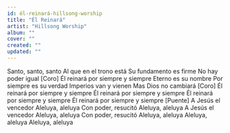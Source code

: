 ```yaml
---
id: él-reinará-hillsong-worship
title: "Él Reinará"
artist: "Hillsong Worship"
album: ""
cover: ""
created: ""
updated: ""
---
```


Santo, santo, santo
Al que en el trono está
Su fundamento es firme
No hay poder igual
[Coro]
Él reinará por siempre y siempre
Eterno es su nombre
Por siempre es su verdad
Imperios van y vienen
Mas Dios no cambiará
[Coro]
Él reinará por siempre y siempre
Él reinará por siempre y siempre
Él reinará por siempre y siempre
Él reinará por siempre y siempre
[Puente]
A Jesús el vencedor
Aleluya, aleluya
Con poder, resucitó
Aleluya, aleluya
A Jesús el vencedor
Aleluya, aleluya
Con poder, resucitó
Aleluya, aleluya
Aleluya, aleluya
Aleluya, aleluya